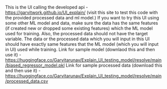 This is the UI calling the developed api - https://garvitwork.github.io/UI_explain/ (visit this site to test this code with the provided processed data and ml model.) If you want to try this UI using some other ML model and data, make sure the data has the same features (if created new or dropped some existing features) which the ML model used for training. Also, the processed data should not have the target variable. The data or the processed data which you will input in this UI should have exactly same features that the ML model (which you will input in UI) used while training. Link for sample model (downlaod this and then use it) - https://huggingface.co/Garvitarunav/Explain_UI_testing_model/resolve/main/biased_regressor_model.pkl Link for sample processed data (download this and then use it) - https://huggingface.co/Garvitarunav/Explain_UI_testing_model/resolve/main/processed_data.csv
